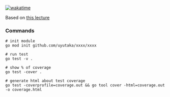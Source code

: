 [![wakatime](https://wakatime.com/badge/github/Uyutaka/introduction_to_testing_in_go.svg)](https://wakatime.com/badge/github/Uyutaka/introduction_to_testing_in_go)

Based on [this lecture](https://www.udemy.com/course/introduction-to-testing-in-go-golang/)

### Commands

```
# init module
go mod init github.com/uyutaka/xxxx/xxxx

# run test
go test -v . 

# show % of coverage
go test -cover .

# generate html about test coverage
go test -coverprofile=coverage.out && go tool cover -html=coverage.out -o coverage.html
```
